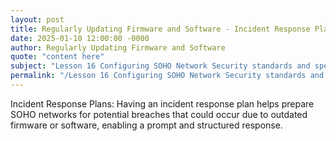 ```yaml
---
layout: post
title: Regularly Updating Firmware and Software - Incident Response Plans
date: 2025-01-10 12:00:00 -0000
author: Regularly Updating Firmware and Software
quote: "content here"
subject: "Lesson 16 Configuring SOHO Network Security standards and specifications"
permalink: "/Lesson 16 Configuring SOHO Network Security standards and specifications/Regularly Updating Firmware and Software/Regularly Updating Firmware and Software - Incident Response Plans"
---
```


Incident Response Plans: Having an incident response plan helps prepare SOHO networks for potential breaches that could occur due to outdated firmware or software, enabling a prompt and structured response.
